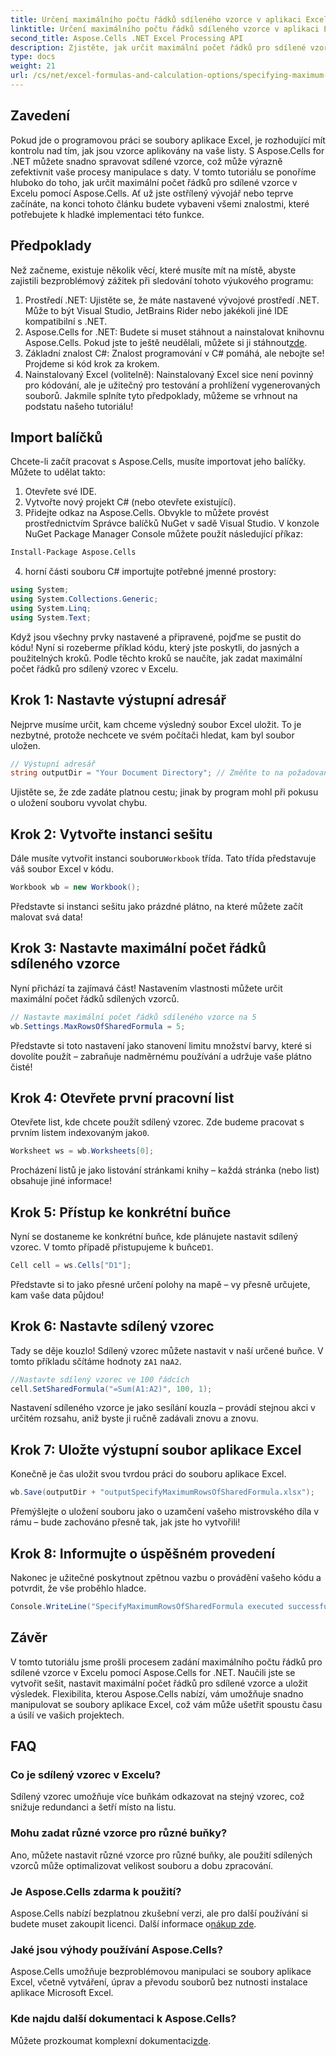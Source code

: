 ```yaml
---
title: Určení maximálního počtu řádků sdíleného vzorce v aplikaci Excel
linktitle: Určení maximálního počtu řádků sdíleného vzorce v aplikaci Excel
second_title: Aspose.Cells .NET Excel Processing API
description: Zjistěte, jak určit maximální počet řádků pro sdílené vzorce v aplikaci Excel pomocí Aspose.Cells for .NET s tímto jednoduchým, podrobným výukovým programem.
type: docs
weight: 21
url: /cs/net/excel-formulas-and-calculation-options/specifying-maximum-rows-of-shared-formula/
---
```

## Zavedení
Pokud jde o programovou práci se soubory aplikace Excel, je rozhodující mít kontrolu nad tím, jak jsou vzorce aplikovány na vaše listy. S Aspose.Cells for .NET můžete snadno spravovat sdílené vzorce, což může výrazně zefektivnit vaše procesy manipulace s daty. V tomto tutoriálu se ponoříme hluboko do toho, jak určit maximální počet řádků pro sdílené vzorce v Excelu pomocí Aspose.Cells. Ať už jste ostřílený vývojář nebo teprve začínáte, na konci tohoto článku budete vybaveni všemi znalostmi, které potřebujete k hladké implementaci této funkce.
## Předpoklady
Než začneme, existuje několik věcí, které musíte mít na místě, abyste zajistili bezproblémový zážitek při sledování tohoto výukového programu:
1. Prostředí .NET: Ujistěte se, že máte nastavené vývojové prostředí .NET. Může to být Visual Studio, JetBrains Rider nebo jakékoli jiné IDE kompatibilní s .NET.
2.  Aspose.Cells for .NET: Budete si muset stáhnout a nainstalovat knihovnu Aspose.Cells. Pokud jste to ještě neudělali, můžete si ji stáhnout[zde](https://releases.aspose.com/cells/net/).
3. Základní znalost C#: Znalost programování v C# pomáhá, ale nebojte se! Projdeme si kód krok za krokem.
4. Nainstalovaný Excel (volitelně): Nainstalovaný Excel sice není povinný pro kódování, ale je užitečný pro testování a prohlížení vygenerovaných souborů.
Jakmile splníte tyto předpoklady, můžeme se vrhnout na podstatu našeho tutoriálu!
## Import balíčků
Chcete-li začít pracovat s Aspose.Cells, musíte importovat jeho balíčky. Můžete to udělat takto:
1. Otevřete své IDE.
2. Vytvořte nový projekt C# (nebo otevřete existující).
3. Přidejte odkaz na Aspose.Cells. Obvykle to můžete provést prostřednictvím Správce balíčků NuGet v sadě Visual Studio.
V konzole NuGet Package Manager Console můžete použít následující příkaz:
```bash
Install-Package Aspose.Cells
```
4. horní části souboru C# importujte potřebné jmenné prostory:
```csharp
using System;
using System.Collections.Generic;
using System.Linq;
using System.Text;
```
Když jsou všechny prvky nastavené a připravené, pojďme se pustit do kódu!
Nyní si rozeberme příklad kódu, který jste poskytli, do jasných a použitelných kroků. Podle těchto kroků se naučíte, jak zadat maximální počet řádků pro sdílený vzorec v Excelu.
## Krok 1: Nastavte výstupní adresář
Nejprve musíme určit, kam chceme výsledný soubor Excel uložit. To je nezbytné, protože nechcete ve svém počítači hledat, kam byl soubor uložen.
```csharp
// Výstupní adresář
string outputDir = "Your Document Directory"; // Změňte to na požadovanou cestu
```
Ujistěte se, že zde zadáte platnou cestu; jinak by program mohl při pokusu o uložení souboru vyvolat chybu.
## Krok 2: Vytvořte instanci sešitu
 Dále musíte vytvořit instanci souboru`Workbook` třída. Tato třída představuje váš soubor Excel v kódu.
```csharp
Workbook wb = new Workbook();
```
Představte si instanci sešitu jako prázdné plátno, na které můžete začít malovat svá data!
## Krok 3: Nastavte maximální počet řádků sdíleného vzorce
Nyní přichází ta zajímavá část! Nastavením vlastnosti můžete určit maximální počet řádků sdílených vzorců.
```csharp
// Nastavte maximální počet řádků sdíleného vzorce na 5
wb.Settings.MaxRowsOfSharedFormula = 5;
```
Představte si toto nastavení jako stanovení limitu množství barvy, které si dovolíte použít – zabraňuje nadměrnému používání a udržuje vaše plátno čisté!
## Krok 4: Otevřete první pracovní list
 Otevřete list, kde chcete použít sdílený vzorec. Zde budeme pracovat s prvním listem indexovaným jako`0`.
```csharp
Worksheet ws = wb.Worksheets[0];
```
Procházení listů je jako listování stránkami knihy – každá stránka (nebo list) obsahuje jiné informace!
## Krok 5: Přístup ke konkrétní buňce
 Nyní se dostaneme ke konkrétní buňce, kde plánujete nastavit sdílený vzorec. V tomto případě přistupujeme k buňce`D1`.
```csharp
Cell cell = ws.Cells["D1"];
```
Představte si to jako přesné určení polohy na mapě – vy přesně určujete, kam vaše data půjdou!
## Krok 6: Nastavte sdílený vzorec
 Tady se děje kouzlo! Sdílený vzorec můžete nastavit v naší určené buňce. V tomto příkladu sčítáme hodnoty z`A1` na`A2`.
```csharp
//Nastavte sdílený vzorec ve 100 řádcích
cell.SetSharedFormula("=Sum(A1:A2)", 100, 1);
```
Nastavení sdíleného vzorce je jako sesílání kouzla – provádí stejnou akci v určitém rozsahu, aniž byste ji ručně zadávali znovu a znovu.
## Krok 7: Uložte výstupní soubor aplikace Excel
Konečně je čas uložit svou tvrdou práci do souboru aplikace Excel.
```csharp
wb.Save(outputDir + "outputSpecifyMaximumRowsOfSharedFormula.xlsx");
```
Přemýšlejte o uložení souboru jako o uzamčení vašeho mistrovského díla v rámu – bude zachováno přesně tak, jak jste ho vytvořili!
## Krok 8: Informujte o úspěšném provedení
Nakonec je užitečné poskytnout zpětnou vazbu o provádění vašeho kódu a potvrdit, že vše proběhlo hladce.
```csharp
Console.WriteLine("SpecifyMaximumRowsOfSharedFormula executed successfully.");
```
## Závěr
V tomto tutoriálu jsme prošli procesem zadání maximálního počtu řádků pro sdílené vzorce v Excelu pomocí Aspose.Cells for .NET. Naučili jste se vytvořit sešit, nastavit maximální počet řádků pro sdílené vzorce a uložit výsledek. Flexibilita, kterou Aspose.Cells nabízí, vám umožňuje snadno manipulovat se soubory aplikace Excel, což vám může ušetřit spoustu času a úsilí ve vašich projektech.
## FAQ
### Co je sdílený vzorec v Excelu?
Sdílený vzorec umožňuje více buňkám odkazovat na stejný vzorec, což snižuje redundanci a šetří místo na listu.
### Mohu zadat různé vzorce pro různé buňky?
Ano, můžete nastavit různé vzorce pro různé buňky, ale použití sdílených vzorců může optimalizovat velikost souboru a dobu zpracování.
### Je Aspose.Cells zdarma k použití?
 Aspose.Cells nabízí bezplatnou zkušební verzi, ale pro další používání si budete muset zakoupit licenci. Další informace o[nákup zde](https://purchase.aspose.com/buy).
### Jaké jsou výhody používání Aspose.Cells?
Aspose.Cells umožňuje bezproblémovou manipulaci se soubory aplikace Excel, včetně vytváření, úprav a převodu souborů bez nutnosti instalace aplikace Microsoft Excel.
### Kde najdu další dokumentaci k Aspose.Cells?
 Můžete prozkoumat komplexní dokumentaci[zde](https://reference.aspose.com/cells/net/).